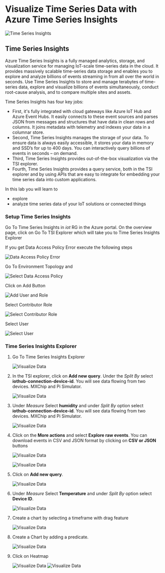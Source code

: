 # Visualize Time Series Data with Azure Time Series Insights

![Time Series Insights](images/timeseriesinsights.jpg)

## Time Series Insights

Azure Time Series Insights is a fully managed analytics, storage, and visualization service for managing IoT-scale time-series data in the cloud. It provides massively scalable time-series data storage and enables you to explore and analyze billions of events streaming in from all over the world in seconds. Use Time Series Insights to store and manage terabytes of time-series data, explore and visualize billions of events simultaneously, conduct root-cause analysis, and to compare multiple sites and assets.

Time Series Insights has four key jobs:

* First, it's fully integrated with cloud gateways like Azure IoT Hub and Azure Event Hubs. It easily connects to these event sources and parses JSON from messages and structures that have data in clean rows and columns. It joins metadata with telemetry and indexes your data in a columnar store.
* Second, Time Series Insights manages the storage of your data. To ensure data is always easily accessible, it stores your data in memory and SSD’s for up to 400 days. You can interactively query billions of events in seconds – on demand.
* Third, Time Series Insights provides out-of-the-box visualization via the TSI explorer. 
* Fourth, Time Series Insights provides a query service, both in the TSI explorer and by using APIs that are easy to integrate for embedding your time series data into custom applications.

In this lab you will learn to

* explore
* analyze time series data of your IoT solutions or connected things

### Setup Time Series Insights

Go To Time Series Insights in *iot* RG in the Azure portal. On the overview page, click on Go To TSI Explorer which will take you to Time Series Insights Explorer

If you get Data Access Policy Error execute the following steps

![Data Access Policy Error](images/16_data_access_poliy_error.png)

Go To Environment Topology and 

![Select Data Access Policy](images/15_data_access_policy.png)

Click on Add Button

![Add User and Role](images/17_add_user_role.png)

Select Contributor Role

![Select Contributor Role](images/18_select_controbutor_role.png)

Select User

![Select User](images/19_select_user.png)

### Time Series Insights Explorer

1. Go To Time Series Insights Explorer

   ![Visualize Data](images/05_GoTo_TSI_Explorer.png)

1. In the TSI explorer, click on **Add new query**. Under the *Split By* select **iothub-connection-device-id**. You will see data flowing from two devices. MXChip and Pi Simulator. 

   ![Visualize Data](images/06_Visual1.png)

1. Under *Measure* Select **humidity** and under *Split By* option select **iothub-connection-device-id**. You will see data flowing from two devices. MXChip and Pi Simulator.

   ![Visualize Data](images/07_Visual2.png)

1. Click on the **More actions** and select **Explore raw events**. You can download events in CSV and JSON format by clicking on **CSV or JSON** buttons

   ![Visualize Data](images/tsi_3.png)

   ![Visualize Data](images/tsi_4.png)

1. Click on **Add new query**.

   ![Visualize Data](images/tsi_5.png)

1. Under *Measure* Select **Temperature** and under *Split By* option select **Device ID**.

   ![Visualize Data](images/tsi_6.png)

1. Create a chart by selecting a timeframe with drag feature

   ![Visualize Data](images/12_Visual12.png)

1. Create a Chart by adding a predicate.

   ![Visualize Data](images/predicate.png)

1. Click on Heatmap

   ![Visualize Data](images/heatmap.png)
   ![Visualize Data](images/heatmap1.png)

